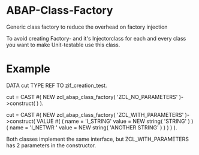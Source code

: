 # ABAP-Class-Factory
Generic class factory to reduce the overhead on factory injection

To avoid creating Factory- and it's Injectorclass for each and every class you want to make Unit-testable use this class.

# Example
  DATA cut TYPE REF TO zif_creation_test.

  cut = CAST #( NEW zcl_abap_class_factory( 'ZCL_NO_PARAMETERS' )->construct(  ) ).

  cut = CAST #( NEW zcl_abap_class_factory( 'ZCL_WITH_PARAMETERS' )->construct(
                      VALUE #( ( name = 'I_STRING' value = NEW string( 'STRING' ) )
                               ( name = 'I_NETWR ' value = NEW string( 'ANOTHER STRING' ) ) ) ) ).

Both classes implement the same interface, but ZCL_WITH_PARAMETERS has 2 parameters in the constructor.
